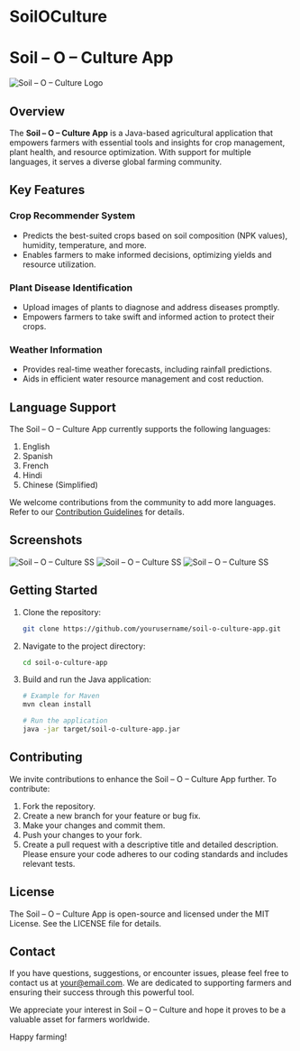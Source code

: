 # SoilOCulture

# Soil – O – Culture App

![Soil – O – Culture Logo](app/src/main/res/drawable/logo.png)

## Overview

The **Soil – O – Culture App** is a Java-based agricultural application that empowers farmers with essential tools and insights for crop management, plant health, and resource optimization. With support for multiple languages, it serves a diverse global farming community.

## Key Features

### Crop Recommender System

- Predicts the best-suited crops based on soil composition (NPK values), humidity, temperature, and more.
- Enables farmers to make informed decisions, optimizing yields and resource utilization.

### Plant Disease Identification

- Upload images of plants to diagnose and address diseases promptly.
- Empowers farmers to take swift and informed action to protect their crops.

### Weather Information

- Provides real-time weather forecasts, including rainfall predictions.
- Aids in efficient water resource management and cost reduction.

## Language Support

The Soil – O – Culture App currently supports the following languages:

1. English
2. Spanish
3. French
4. Hindi
5. Chinese (Simplified)

We welcome contributions from the community to add more languages. Refer to our [Contribution Guidelines](CONTRIBUTING.md) for details.

## Screenshots
![Soil – O – Culture SS](ss/Hindi_Soil_O.png) ![Soil – O – Culture SS](ss/SoilOCulture.png) ![Soil – O – Culture SS](ss/SoilOCulture1.png)

## Getting Started

1. Clone the repository:

   ```bash
   git clone https://github.com/yourusername/soil-o-culture-app.git
2. Navigate to the project directory:
   ```bash
   cd soil-o-culture-app
3. Build and run the Java application:
   ```bash
   # Example for Maven
   mvn clean install

   # Run the application
   java -jar target/soil-o-culture-app.jar
## Contributing
We invite contributions to enhance the Soil – O – Culture App further. To contribute:

1. Fork the repository.
2. Create a new branch for your feature or bug fix.
3. Make your changes and commit them.
4. Push your changes to your fork.
5. Create a pull request with a descriptive title and detailed description.
Please ensure your code adheres to our coding standards and includes relevant tests.

## License
The Soil – O – Culture App is open-source and licensed under the MIT License. See the LICENSE file for details.

## Contact
If you have questions, suggestions, or encounter issues, please feel free to contact us at your@email.com. We are dedicated to supporting farmers and ensuring their success through this powerful tool.

We appreciate your interest in Soil – O – Culture and hope it proves to be a valuable asset for farmers worldwide.

Happy farming!





   

   

   


   
   
